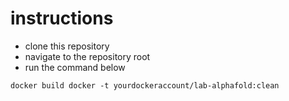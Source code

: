 # instructions
* clone this repository 
* navigate to the repository root
* run the command below 

```
docker build docker -t yourdockeraccount/lab-alphafold:clean
```